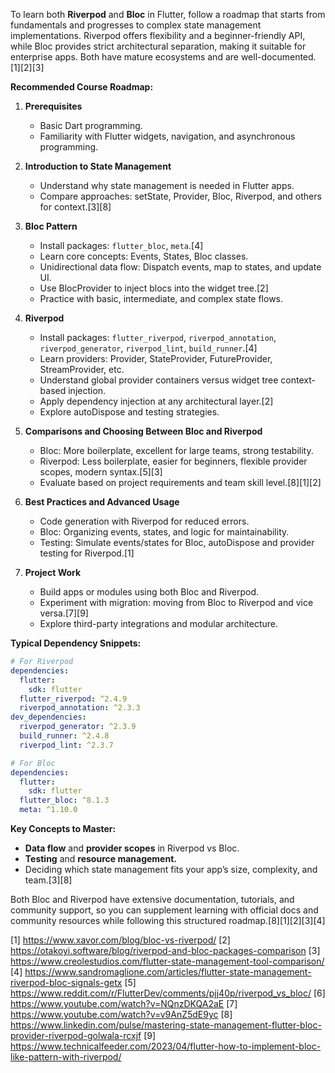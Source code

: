 To learn both **Riverpod** and **Bloc** in Flutter, follow a roadmap that starts from fundamentals and progresses to complex state management implementations. Riverpod offers flexibility and a beginner-friendly API, while Bloc provides strict architectural separation, making it suitable for enterprise apps. Both have mature ecosystems and are well-documented.[1][2][3]

**Recommended Course Roadmap:**

1. **Prerequisites**
   - Basic Dart programming.
   - Familiarity with Flutter widgets, navigation, and asynchronous programming.

2. **Introduction to State Management**
   - Understand why state management is needed in Flutter apps.
   - Compare approaches: setState, Provider, Bloc, Riverpod, and others for context.[3][8]

3. **Bloc Pattern**
   - Install packages: `flutter_bloc`, `meta`.[4]
   - Learn core concepts: Events, States, Bloc classes.
   - Unidirectional data flow: Dispatch events, map to states, and update UI.
   - Use BlocProvider to inject blocs into the widget tree.[2]
   - Practice with basic, intermediate, and complex state flows.

4. **Riverpod**
   - Install packages: `flutter_riverpod`, `riverpod_annotation`, `riverpod_generator`, `riverpod_lint`, `build_runner`.[4]
   - Learn providers: Provider, StateProvider, FutureProvider, StreamProvider, etc.
   - Understand global provider containers versus widget tree context-based injection.
   - Apply dependency injection at any architectural layer.[2]
   - Explore autoDispose and testing strategies.

5. **Comparisons and Choosing Between Bloc and Riverpod**
   - Bloc: More boilerplate, excellent for large teams, strong testability.
   - Riverpod: Less boilerplate, easier for beginners, flexible provider scopes, modern syntax.[5][3]
   - Evaluate based on project requirements and team skill level.[8][1][2]

6. **Best Practices and Advanced Usage**
   - Code generation with Riverpod for reduced errors.
   - Bloc: Organizing events, states, and logic for maintainability.
   - Testing: Simulate events/states for Bloc, autoDispose and provider testing for Riverpod.[1]

7. **Project Work**
   - Build apps or modules using both Bloc and Riverpod.
   - Experiment with migration: moving from Bloc to Riverpod and vice versa.[7][9]
   - Explore third-party integrations and modular architecture.

**Typical Dependency Snippets:**

```yaml
# For Riverpod
dependencies:
  flutter:
    sdk: flutter
  flutter_riverpod: ^2.4.9
  riverpod_annotation: ^2.3.3
dev_dependencies:
  riverpod_generator: ^2.3.9
  build_runner: ^2.4.8
  riverpod_lint: ^2.3.7

# For Bloc
dependencies:
  flutter:
    sdk: flutter
  flutter_bloc: ^8.1.3
  meta: ^1.10.0
```


**Key Concepts to Master:**
- **Data flow** and **provider scopes** in Riverpod vs Bloc.
- **Testing** and **resource management.**
- Deciding which state management fits your app’s size, complexity, and team.[3][8]

Both Bloc and Riverpod have extensive documentation, tutorials, and community support, so you can supplement learning with official docs and community resources while following this structured roadmap.[8][1][2][3][4]

[1] https://www.xavor.com/blog/bloc-vs-riverpod/
[2] https://otakoyi.software/blog/riverpod-and-bloc-packages-comparison
[3] https://www.creolestudios.com/flutter-state-management-tool-comparison/
[4] https://www.sandromaglione.com/articles/flutter-state-management-riverpod-bloc-signals-getx
[5] https://www.reddit.com/r/FlutterDev/comments/pjj40p/riverpod_vs_bloc/
[6] https://www.youtube.com/watch?v=NQnzDKQA2aE
[7] https://www.youtube.com/watch?v=v9AnZ5dE9yc
[8] https://www.linkedin.com/pulse/mastering-state-management-flutter-bloc-provider-riverpod-golwala-rcxjf
[9] https://www.technicalfeeder.com/2023/04/flutter-how-to-implement-bloc-like-pattern-with-riverpod/